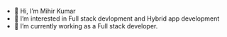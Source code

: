 - 👋 Hi, I’m Mihir Kumar
- 👀 I’m interested in Full stack devlopment and Hybrid app development 
- 🌱 I’m currently working as a Full stack developer.


<!---
bangbangmihir/bangbangmihir is a ✨ special ✨ repository because its `README.md` (this file) appears on your GitHub profile.
You can click the Preview link to take a look at your changes.
--->
